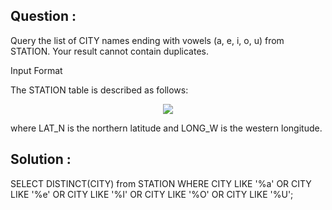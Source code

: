 ## Question :

Query the list of CITY names ending with vowels (a, e, i, o, u) from STATION. Your result cannot contain duplicates.

Input Format

The STATION table is described as follows:

<div align="center">
    <img src="https://s3.amazonaws.com/hr-challenge-images/9336/1449345840-5f0a551030-Station.jpg">
</div>

where LAT_N is the northern latitude and LONG_W is the western longitude.

## Solution :

SELECT DISTINCT(CITY) from STATION WHERE CITY LIKE '%a' OR CITY LIKE '%e' OR CITY LIKE '%I' OR CITY LIKE '%O' OR CITY LIKE '%U';